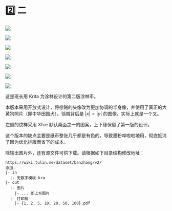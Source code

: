 # 2️⃣ 二

![](../dataset/banzhang/turs/v2/out/图片/1.png)

![](../dataset/banzhang/turs/v2/out/图片/2.png)

![](../dataset/banzhang/turs/v2/out/图片/5.png)

![](../dataset/banzhang/turs/v2/out/图片/10.png)

![](../dataset/banzhang/turs/v2/out/图片/20.png)

![](../dataset/banzhang/turs/v2/out/图片/50.png)

![](../dataset/banzhang/turs/v2/out/图片/100.png)

这是班长用 Krita 为涂林设计的第二版涂林币。

本版本采用开放式设计，将徐贼的头像改为更加协调的半身像，并使用了真正的大黄狗照片（即中华田园犬）。徐贼背后是 $|x|=|y|$ 的图像，实际上就是一个叉。

左侧的纹样采用 Xfce 默认桌面之一的图案，上下缘保留了第一版的设计。

这个版本的缺点主要是纸币整张几乎都是有色的，导致墨粉哗啦啦地用，彻底抵消了因为优化排版而省下的成本。

除输出图片外，还有源文件可供下载。请根据如下目录结构修改地址：

```
https://wiki.tulin.me/dataset/banzhang/v2/
添加：
|- in
  |- 无数字模板.kra
|- out
  |- 图片
    |- ... 即上方图片
  |- 打印稿
    |- {1, 2, 5, 10, 20, 50, 100}.pdf
```
